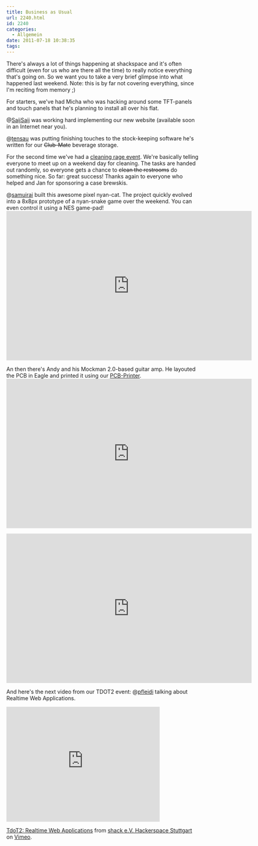 ```yaml
---
title: Business as Usual
url: 2240.html
id: 2240
categories:
  - Allgemein
date: 2011-07-18 10:38:35
tags:
---
```


There's always a lot of things happening at shackspace and it's often difficult (even for us who are there all the time) to really notice everything that's going on.  So we want you to  take a very brief glimpse into what happened last weekend.  Note: this is by far not covering everything, since I'm reciting from memory ;)

For starters, we've had Micha who was hacking around some TFT-panels and touch panels that he's planning to install all over his flat.

@[SaijSaij](https://twitter.com/SaijSaij) was working hard implementing our new website (available soon in an Internet near you).

@[tensau](https://twitter.com/tensau) was putting finishing touches to the stock-keeping software he's written for our <del>Club-Mate</del> beverage storage.

For the second time we've had a [cleaning rage event](https://blog.shackspace.de/wiki/doku.php?id=project:cleaningrage).  We're basically telling everyone to meet up on a weekend day for cleaning.  The tasks are handed out randomly, so everyone gets a chance to <del>clean the restrooms</del> do something nice.  So far: great success!  Thanks again to everyone who helped and Jan for sponsoring a case brewskis.

@[samuirai](https://twitter.com/samuirai) built this awesome pixel nyan-cat.  The project quickly evolved into a 8x8px prototype of a nyan-snake game over the weekend. You can even control it using a NES game-pad!
<object style="height: 390px; width: 640px"><param name="movie" value="http://www.youtube.com/v/gjcAkEn6HX0?version=3"><param name="allowFullScreen" value="true"><param name="allowScriptAccess" value="always"><embed src="http://www.youtube.com/v/gjcAkEn6HX0?version=3" type="application/x-shockwave-flash" allowfullscreen="true" allowScriptAccess="always" width="640" height="390"></object>

An then there's Andy and his Mockman 2.0-based guitar amp.  He layouted the PCB in Eagle and printed it using our [PCB-Printer](https://blog.shackspace.de/wiki/doku.php?id=project:beta-layout:pcbprinter).
<object style="height: 390px; width: 640px"><param name="movie" value="http://www.youtube.com/v/JRmVSjb11yA?version=3"><param name="allowFullScreen" value="true"><param name="allowScriptAccess" value="always"><embed src="http://www.youtube.com/v/JRmVSjb11yA?version=3" type="application/x-shockwave-flash" allowfullscreen="true" allowScriptAccess="always" width="640" height="390"></object>

<object style="height: 390px; width: 640px"><param name="movie" value="http://www.youtube.com/v/_DGUUoK_XTA?version=3"><param name="allowFullScreen" value="true"><param name="allowScriptAccess" value="always"><embed src="http://www.youtube.com/v/_DGUUoK_XTA?version=3" type="application/x-shockwave-flash" allowfullscreen="true" allowScriptAccess="always" width="640" height="390"></object>

And here's the next video from our TDOT2 event: @[pfleidi](https://twitter.com/pfleidi) talking about Realtime Web Applications.
<iframe src="http://player.vimeo.com/video/26498297?title=0&amp;byline=0&amp;portrait=0" width="400" height="300" frameborder="0"></iframe>

[TdoT2: Realtime Web Applications](http://vimeo.com/26498297) from [shack e.V. Hackerspace Stuttgart](http://vimeo.com/shackspace) on [Vimeo](http://vimeo.com).